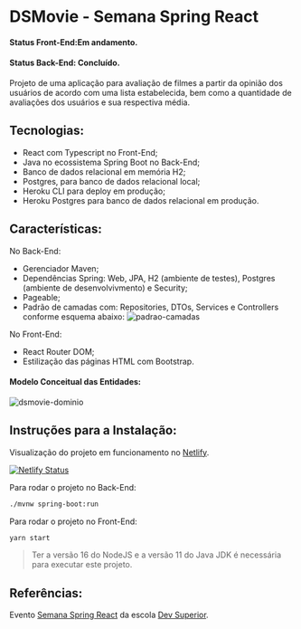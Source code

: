 

# DSMovie - Semana Spring React
#### Status Front-End:Em andamento.
#### Status Back-End: Concluído.

Projeto de uma aplicação para avaliação de filmes a partir da opinião dos usuários de acordo com uma lista estabelecida, bem como a quantidade de avaliações dos usuários e sua respectiva média.

## Tecnologias:
- React com Typescript no Front-End;
- Java no ecossistema Spring Boot no Back-End;
- Banco de dados relacional em memória H2;
- Postgres, para banco de dados relacional local;
- Heroku CLI para deploy em produção;
- Heroku Postgres para banco de dados relacional em produção.

## Características:

No Back-End: 
- Gerenciador Maven;
- Dependências Spring: Web, JPA, H2 (ambiente de testes), Postgres (ambiente de desenvolvivmento) e Security;
- Pageable;
- Padrão de camadas com: Repositories, DTOs, Services e Controllers conforme esquema abaixo:
![padrao-camadas](https://user-images.githubusercontent.com/70298438/149643649-14435609-c508-42aa-a4cf-ad175408ab31.png)

No Front-End: 
- React Router DOM;
- Estilização das páginas HTML com Bootstrap.

#### Modelo Conceitual das Entidades:

![dsmovie-dominio](https://user-images.githubusercontent.com/70298438/149643575-c5e94184-5fee-40f1-a039-bfd0d1e973c2.png)


## Instruções para a Instalação:
Visualização do projeto em funcionamento no [Netlify](https://jcgama-dsmovie.netlify.app/).

[![Netlify Status](https://api.netlify.com/api/v1/badges/27718859-c041-4309-a6b5-ddb8ae1d5473/deploy-status)](https://app.netlify.com/sites/jcgama-dsmovie/deploys)

Para rodar o projeto no Back-End:

```sh
./mvnw spring-boot:run
```
Para rodar o projeto no Front-End:

```sh
yarn start
```

> Ter a versão 16 do NodeJS e a versão 11 do Java JDK é necessária para executar este projeto.

## Referências:
Evento [Semana Spring React](https://devsuperior.com.br/evento-sds) da escola [Dev Superior](https://devsuperior.com.br/).
